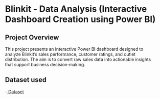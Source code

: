 # Blinkit - Data Analysis (Interactive Dashboard Creation using Power BI)
## Project Overview
This project presents an interactive Power BI dashboard designed to analyze Blinkit’s sales performance, customer ratings, and outlet distribution. The aim is to convert raw sales data into actionable insights that support business decision-making.

## Dataset used
-<a href=" https://github.com/Ravinderkaur9914/Blinkit-dashboard"> Dataset </a>
